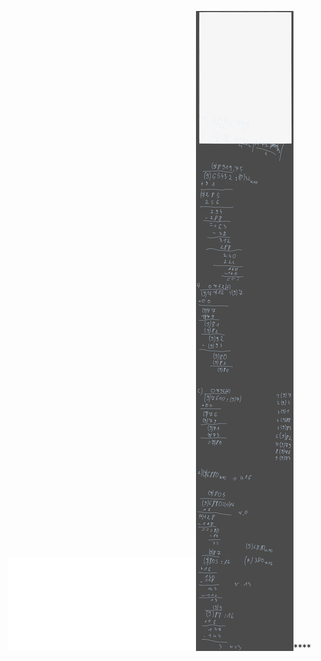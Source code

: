 ![](/Notatki/Semestr%203/Architektura%20komputerów%201/Ćwiczenia/Ćwiczenia%204/lista4.pdf)![](/Notatki/Semestr%203/Architektura%20komputerów%201/Ćwiczenia/Ćwiczenia%204/Drawing%202023-11-20%2019.07.55.excalidraw.svg)****